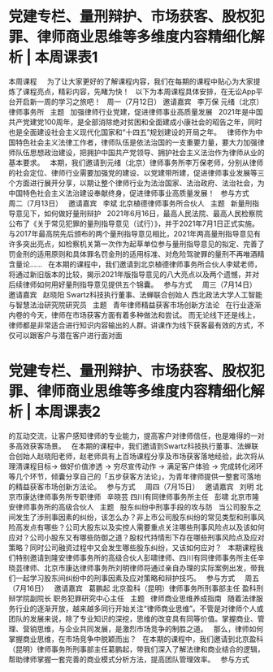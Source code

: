 # 党建专栏、量刑辩护、市场获客、股权犯罪、律师商业思维等多维度内容精细化解析 | 本周课表1

本周课程
 
 
为了让大家更好的了解课程内容，我们在每期的课程中贴心为大家提炼了课程亮点，精彩内容，先睹为快！
 
以下为本周课程具体安排，在无讼App平台开启新一周的学习之旅吧！
 
周一（7月12日）
邀请嘉宾
 
李万保
元绪（北京）律师事务所
 
主题
 
加强律师行业党建，促进律师事业高质量发展
 
2021年是中国共产党建党100周年，是全部消除绝对贫困和全面建成小康社会的昭告之年，同时也是全面建设社会主义现代化国家和“十四五”规划建设的开局之年。
 
律师作为中国特色社会主义法律工作者，律师队伍是依法治国的一支重要力量，要大力加强律师队伍思想政治建设，把拥护中国共产党领导、拥护社会主义法治作为律师从业的基本要求。
 
本期，我们邀请到元绪（北京）律师事务所李万保老师，分别从律师的社会定位、律师行业需要加强党的建设、以党建带所建，促进律师事业发展等三个方面进行展开分享，以期让整个律师行业为法治国家、法治政府、法治社会，为中国特色社会主义法治建设奉献终身，促进律师事业高质量发展！
 
参与方式
 
 
周二（7月13日）
 
邀请嘉宾
 
李斌
北京植德律师事务所合伙人
 
主题
 
新量刑指导意见下，如何做好量刑辩护
 
2021年6月16日，最高人民法院、最高人民检察院公布了《关于常见犯罪的量刑指导意见（试行）》，并于2021年7月1日正式实施。
 
与2017年最高院先后颁布的两个量刑指导意见相比，2021年两高量刑指导意见有许多突出亮点，如检察机关第一次作为起草单位参与量刑指导意见的拟定、完善了罚金刑的适用原则和具体罪名罚金刑的适用标准、对危险驾驶罪的量刑不再唯酒精含量论......
 
在本期的课程中，我们邀请到北京植德律师事务所合伙人李斌老师，将通过新旧版本的比较，揭示2021年版指导意见的八大亮点以及两个遗憾，并对后续律师如何用好量刑指导意见提供五个锦囊。
 
参与方式
 
 
周三（7月14日）
 
邀请嘉宾
 
赵晓阳
Swartz科技执行董事、法蝉联合创始人
西北政法大学人工智能与智慧法治研究院研究员
 
主题
 
青年律师精益获客市场创新方法论
 
在行业逐渐内卷的今天，律师在市场获客方面有着多种做法和尝试。 而无论线下还是线上，律师都是非常适合进行知识内容输出的人群。讲课作为线下获客最有效的方式，不仅可以跟客户与潜在客户进行面对面

# 党建专栏、量刑辩护、市场获客、股权犯罪、律师商业思维等多维度内容精细化解析 | 本周课表2

的互动交流，让客户感知律师的专业能力，提高客户对律师信任，也是难得的一对多高效获客场景。
 
在本期的课程中，我们邀请到Swartz科技执行董事、法蝉联合创始人赵晓阳老师，赵老师具有上百场课程分享及市场获客落地经验，此次将从理清课程目标→ 做好价值渗透 → 穷尽宣传动作 → 满足客户体验 → 完成转化闭环等几个环节，倾囊分享自己的「五步获客方法论」，为青年律师提供一整套可落地的精益获客市场创新方法论。
 
参与方式
 
 
周四（7月15日）
 
邀请嘉宾
 
刘明
北京市康达律师事务所专职律师
 
辛晓芸
四川有同律师事务所主任
 
彭啸
北京市隆安律师事务所的高级合伙人
 
主题
 
股东纠纷中刑事手段的攻与防
 
当公司股东之间发生了涉刑事因素的纠纷，该怎么办？非上市公司股东纠纷的常见类型和刑事风险高发点有哪些？公司大股东以及实控人需要重点关注哪些刑事风险点以及该如何应对？公司小股东又有哪些防御之道？股权代持情形下存在哪些刑事风险点及应对策略？同时公司融资过程中又会发生哪些股东纠纷，又该如何应对？
 
本期课程我们特别邀请到隆安律师事务所的高级合伙人彭啸律师、四川有同律师事务所主任辛晓芸律师、北京市康达律师事务所刘明律师将通过亲自办理的实际案例出发，带我们一起学习股东间纠纷中的刑事因素及应对策略和辩护技巧。
 
参与方式
 
 
周五（7月16日）
 
邀请嘉宾
 
葛鹏起
北京盈科（昆明）律师事务所刑事部主任
盈科刑辩学院副院长
职务犯罪研究中心主任
 
主题
 
律师商业思维养成指南
 
随着法律服务行业的逐渐开放，越来越多同行开始关注“律师商业思维”。不管是对律师个人或团队的发展来说，除了专业知识的深挖，思维的改变具有同等价值。掌握商业、管理、营销思维，与企业共同发展，是激烈市场竞争的制胜之道。
 
那么，律师如何掌握商业思维，在市场竞争中脱颖而出？
 
在本期的课程中，我们邀请到北京盈科（昆明）律师事务所刑事部主任葛鹏起，带我们深入了解法律和商业结合的逻辑，帮助律师掌握一套完善的商业模式分析方法，提高团队管理效率。
 
参与方式
 


